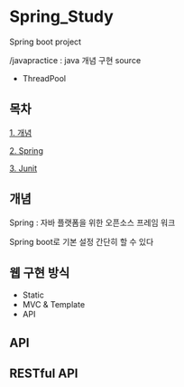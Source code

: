 Spring_Study
== 
Spring boot project

/javapractice : java 개념 구현 source
* ThreadPool

## 목차
[1. 개념](#개념)

[2. Spring](./readme/spring.md)

[3. Junit](./readme/junit.md)

## 개념
Spring : 자바 플랫폼을 위한 오픈소스 프레임 워크

Spring boot로 기본 설정 간단히 할 수 있다

## 웹 구현 방식
* Static
* MVC & Template
* API


## API

## RESTful API
